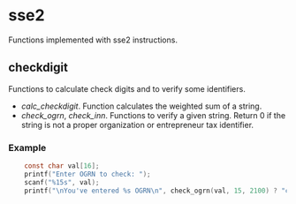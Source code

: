 # sse2

Functions implemented with sse2 instructions.

## checkdigit

Functions to calculate check digits and to verify some identifiers.

* *calc_checkdigit*. Function calculates the weighted sum of a string.
* *check_ogrn*, *check_inn*. Functions to verify a given string. Return 0 if the string is not a proper organization or entrepreneur tax identifier.

### Example

```c
	const char val[16];
	printf("Enter OGRN to check: ");
	scanf("%15s", val);
	printf("\nYou've entered %s OGRN\n", check_ogrn(val, 15, 2100) ? "correct" : "wrong");
```
